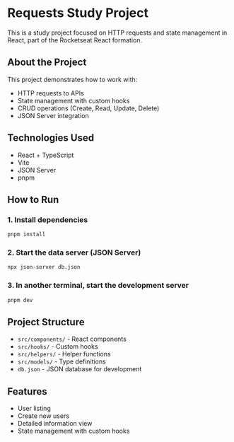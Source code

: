 # Requests Study Project

This is a study project focused on HTTP requests and state management in React, part of the Rocketseat React formation.

## About the Project

This project demonstrates how to work with:

- HTTP requests to APIs
- State management with custom hooks
- CRUD operations (Create, Read, Update, Delete)
- JSON Server integration

## Technologies Used

- React + TypeScript
- Vite
- JSON Server
- pnpm

## How to Run

### 1. Install dependencies

```bash
pnpm install
```

### 2. Start the data server (JSON Server)

```bash
npx json-server db.json
```

### 3. In another terminal, start the development server

```bash
pnpm dev
```

## Project Structure

- `src/components/` - React components
- `src/hooks/` - Custom hooks
- `src/helpers/` - Helper functions
- `src/models/` - Type definitions
- `db.json` - JSON database for development

## Features

- User listing
- Create new users
- Detailed information view
- State management with custom hooks
